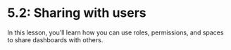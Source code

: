 # 5.2: Sharing with users

In this lesson, you’ll learn how you can use roles, permissions, and spaces to share dashboards with others.


